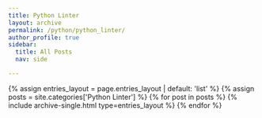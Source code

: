```yaml
---
title: Python Linter
layout: archive
permalink: /python/python_linter/
author_profile: true
sidebar:
  title: All Posts
  nav: side

---
```


{% assign entries_layout = page.entries_layout | default: 'list' %}
{% assign posts = site.categories['Python Linter'] %}
{% for post in posts %} {% include archive-single.html type=entries_layout %} {% endfor %}